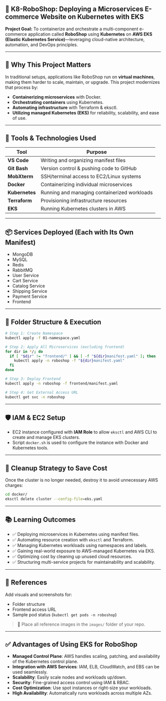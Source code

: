 
## 🛒 K8-RoboShop: Deploying a Microservices E-commerce Website on Kubernetes with EKS

**Project Goal:**
To containerize and orchestrate a multi-component e-commerce application called **RoboShop** using **Kubernetes** on **AWS EKS (Elastic Kubernetes Service)**—leveraging cloud-native architecture, automation, and DevOps principles.

---

## 🚀 Why This Project Matters

In traditional setups, applications like RoboShop run on **virtual machines**, making them harder to scale, maintain, or upgrade. This project modernizes that process by:

* **Containerizing microservices** with Docker.
* **Orchestrating containers** using Kubernetes.
* **Automating infrastructure** with Terraform & eksctl.
* **Utilizing managed Kubernetes (EKS)** for reliability, scalability, and ease of use.

---

## 🔧 Tools & Technologies Used

| Tool           | Purpose                                      |
| -------------- | -------------------------------------------- |
| **VS Code**    | Writing and organizing manifest files        |
| **Git Bash**   | Version control & pushing code to GitHub     |
| **MobXterm**   | SSH/terminal access to EC2/Linux systems     |
| **Docker**     | Containerizing individual microservices      |
| **Kubernetes** | Running and managing containerized workloads |
| **Terraform**  | Provisioning infrastructure resources        |
| **EKS**        | Running Kubernetes clusters in AWS           |

---

## 📦 Services Deployed (Each with Its Own Manifest)

* MongoDB
* MySQL
* Redis
* RabbitMQ
* User Service
* Cart Service
* Catalog Service
* Shipping Service
* Payment Service
* Frontend

---

## 📁 Folder Structure & Execution

```bash
# Step 1: Create Namespace
kubectl apply -f 01-namespace.yaml

# Step 2: Apply All Microservices (excluding frontend)
for dir in */; do
  if [ "$dir" != "frontend/" ] && [ -f "${dir}manifest.yaml" ]; then
    kubectl apply -n roboshop -f "${dir}manifest.yaml"
  fi
done

# Step 3: Deploy Frontend
kubectl apply -n roboshop -f frontend/manifest.yaml

# Step 4: Get External Access URL
kubectl get svc -n roboshop
```

---

## 🛡️ IAM & EC2 Setup

* EC2 instance configured with **IAM Role** to allow `eksctl` and AWS CLI to create and manage EKS clusters.
* Script `docker.sh` is used to configure the instance with Docker and Kubernetes tools.

---

## 🧼 Cleanup Strategy to Save Cost

Once the cluster is no longer needed, destroy it to avoid unnecessary AWS charges:

```bash
cd docker/
eksctl delete cluster --config-file=eks.yaml
```

---

## 📚 Learning Outcomes

* ✅ Deploying microservices in Kubernetes using manifest files.
* ✅ Automating resource creation with `eksctl` and Terraform.
* ✅ Managing Kubernetes workloads using namespaces and labels.
* ✅ Gaining real-world exposure to AWS-managed Kubernetes via EKS.
* ✅ Optimizing cost by cleaning up unused cloud resources.
* ✅ Structuring multi-service projects for maintainability and scalability.

---

## 📸 References

Add visuals and screenshots for:

* Folder structure
* Frontend access URL
* Sample pod status (`kubectl get pods -n roboshop`)

> 📂 Place all reference images in the `images/` folder of your repo.

---

## ✅ Advantages of Using EKS for RoboShop

* **Managed Control Plane**: AWS handles scaling, patching, and availability of the Kubernetes control plane.
* **Integration with AWS Services**: IAM, ELB, CloudWatch, and EBS can be used seamlessly.
* **Scalability**: Easily scale nodes and workloads up/down.
* **Security**: Fine-grained access control using IAM & RBAC.
* **Cost Optimization**: Use spot instances or right-size your workloads.
* **High Availability**: Automatically runs workloads across multiple AZs.

